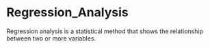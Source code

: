 # Regression_Analysis
Regression analysis is a statistical method that shows the relationship between two or more variables.
